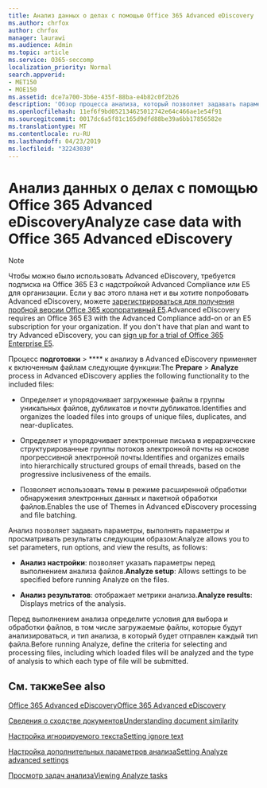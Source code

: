 ```yaml
---
title: Анализ данных о делах с помощью Office 365 Advanced eDiscovery
ms.author: chrfox
author: chrfox
manager: laurawi
ms.audience: Admin
ms.topic: article
ms.service: O365-seccomp
localization_priority: Normal
search.appverid:
- MET150
- MOE150
ms.assetid: dce7a700-3b6e-435f-88ba-e4b82c0f2b26
description: 'Обзор процесса анализа, который позволяет задавать параметры, параметры запуска и просматривать результаты в Office 365 Advanced eDiscovery. '
ms.openlocfilehash: 11ef6f9bd052134625012742e64c466ae1e54f91
ms.sourcegitcommit: 0017dc6a5f81c165d9dfd88be39a6bb17856582e
ms.translationtype: MT
ms.contentlocale: ru-RU
ms.lasthandoff: 04/23/2019
ms.locfileid: "32243030"
---
```

# <a name="analyze-case-data-with-office-365-advanced-ediscovery"></a><span data-ttu-id="30329-103">Анализ данных о делах с помощью Office 365 Advanced eDiscovery</span><span class="sxs-lookup"><span data-stu-id="30329-103">Analyze case data with Office 365 Advanced eDiscovery</span></span>

> [!NOTE]
> <span data-ttu-id="30329-p101">Чтобы можно было использовать Advanced eDiscovery, требуется подписка на Office 365 E3 с надстройкой Advanced Compliance или E5 для организации. Если у вас этого плана нет и вы хотите попробовать Advanced eDiscovery, можете [зарегистрироваться для получения пробной версии Office 365 корпоративный E5](https://go.microsoft.com/fwlink/p/?LinkID=698279).</span><span class="sxs-lookup"><span data-stu-id="30329-p101">Advanced eDiscovery requires an Office 365 E3 with the Advanced Compliance add-on or an E5 subscription for your organization. If you don't have that plan and want to try Advanced eDiscovery, you can [sign up for a trial of Office 365 Enterprise E5](https://go.microsoft.com/fwlink/p/?LinkID=698279).</span></span> 
  
<span data-ttu-id="30329-106">Процесс **подготовки** \> \*\*\*\* к анализу в Advanced eDiscovery применяет к включенным файлам следующие функции:</span><span class="sxs-lookup"><span data-stu-id="30329-106">The **Prepare** \> **Analyze** process in Advanced eDiscovery applies the following functionality to the included files:</span></span> 
  
- <span data-ttu-id="30329-107">Определяет и упорядочивает загруженные файлы в группы уникальных файлов, дубликатов и почти дубликатов.</span><span class="sxs-lookup"><span data-stu-id="30329-107">Identifies and organizes the loaded files into groups of unique files, duplicates, and near-duplicates.</span></span>
    
- <span data-ttu-id="30329-108">Определяет и упорядочивает электронные письма в иерархические структурированные группы потоков электронной почты на основе прогрессивной электронной почты.</span><span class="sxs-lookup"><span data-stu-id="30329-108">Identifies and organizes emails into hierarchically structured groups of email threads, based on the progressive inclusiveness of the emails.</span></span>
    
- <span data-ttu-id="30329-109">Позволяет использовать темы в режиме расширенной обработки обнаружения электронных данных и пакетной обработки файлов.</span><span class="sxs-lookup"><span data-stu-id="30329-109">Enables the use of Themes in Advanced eDiscovery processing and file batching.</span></span>
    
 <span data-ttu-id="30329-110">Анализ позволяет задавать параметры, выполнять параметры и просматривать результаты следующим образом:</span><span class="sxs-lookup"><span data-stu-id="30329-110">Analyze allows you to set parameters, run options, and view the results, as follows:</span></span> 
  
- <span data-ttu-id="30329-111">**Анализ настройки**: позволяет указать параметры перед выполнением анализа файлов.</span><span class="sxs-lookup"><span data-stu-id="30329-111">**Analyze setup**: Allows settings to be specified before running Analyze on the files.</span></span>
    
- <span data-ttu-id="30329-112">**Анализ результатов**: отображает метрики анализа.</span><span class="sxs-lookup"><span data-stu-id="30329-112">**Analyze results**: Displays metrics of the analysis.</span></span> 
    
<span data-ttu-id="30329-113">Перед выполнением анализа определите условия для выбора и обработки файлов, в том числе загружаемые файлы, которые будут анализироваться, и тип анализа, в который будет отправлен каждый тип файла.</span><span class="sxs-lookup"><span data-stu-id="30329-113">Before running Analyze, define the criteria for selecting and processing files, including which loaded files will be analyzed and the type of analysis to which each type of file will be submitted.</span></span> 
  
## <a name="see-also"></a><span data-ttu-id="30329-114">См. также</span><span class="sxs-lookup"><span data-stu-id="30329-114">See also</span></span>

[<span data-ttu-id="30329-115">Office 365 Advanced eDiscovery</span><span class="sxs-lookup"><span data-stu-id="30329-115">Office 365 Advanced eDiscovery</span></span>](office-365-advanced-ediscovery.md)
  
[<span data-ttu-id="30329-116">Сведения о сходстве документов</span><span class="sxs-lookup"><span data-stu-id="30329-116">Understanding document similarity</span></span>](understand-document-similarity-in-advanced-ediscovery.md)
  
[<span data-ttu-id="30329-117">Настройка игнорируемого текста</span><span class="sxs-lookup"><span data-stu-id="30329-117">Setting ignore text</span></span>](set-ignore-text-in-advanced-ediscovery.md)
  
[<span data-ttu-id="30329-118">Настройка дополнительных параметров анализа</span><span class="sxs-lookup"><span data-stu-id="30329-118">Setting Analyze advanced settings</span></span>](set-analyze-advanced-settings-in-advanced-ediscovery.md)
  
[<span data-ttu-id="30329-119">Просмотр задач анализа</span><span class="sxs-lookup"><span data-stu-id="30329-119">Viewing Analyze tasks</span></span>](view-analyze-results-in-advanced-ediscovery.md)


